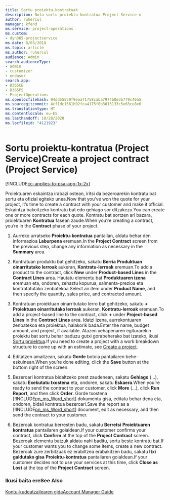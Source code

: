 ```yaml
---
title: Sortu proiektu-kontratuak
description: Nola sortu proiektu-kontratua Project Service-n
author: ruhercul
manager: kfend
ms.service: project-operations
ms.custom:
- dyn365-projectservice
ms.date: 8/03/2018
ms.topic: article
ms.author: ruhercul
audience: Admin
search.audienceType:
- admin
- customizer
- enduser
search.app:
- D365CE
- D365PS
- ProjectOperations
ms.openlocfilehash: 94dd55559f9eaa71758caba7974b0e3b779c40a5
ms.sourcegitcommit: 4cf1dc1561b92fca4175f0b3813133c5e63ce8e6
ms.translationtype: HT
ms.contentlocale: eu-ES
ms.lasthandoff: 10/28/2020
ms.locfileid: "4121923"
---
```

# <a name="create-a-project-contract-project-service"></a><span data-ttu-id="b568e-103">Sortu proiektu-kontratua (Project Service)</span><span class="sxs-lookup"><span data-stu-id="b568e-103">Create a project contract (Project Service)</span></span>

[!INCLUDE[cc-applies-to-psa-app-1x-2x](../includes/cc-applies-to-psa-app-1x-2x.md)]

<span data-ttu-id="b568e-104">Proiektuaren eskaintza irabazi ostean, iritsi da bezeroarekin kontratu bat sortu eta ofizial egiteko unea.</span><span class="sxs-lookup"><span data-stu-id="b568e-104">Now that you’ve won the quote for your project, it’s time to create a contract with your customer and make it official.</span></span> <span data-ttu-id="b568e-105">Eskaintza bakoitzeko kontratu bat edo gehiago sor ditzakezu.</span><span class="sxs-lookup"><span data-stu-id="b568e-105">You can create one or more contracts for each quote.</span></span> <span data-ttu-id="b568e-106">Kontratu bat sortzen ari bazara, proiektuaren **Kontratua** fasean zaude.</span><span class="sxs-lookup"><span data-stu-id="b568e-106">When you’re creating a contract, you’re in the **Contract** phase of your project.</span></span>  
  
1. <span data-ttu-id="b568e-107">Aurreko urratseko **Proiektu-kontratua** pantailan, aldatu behar den informazioa **Laburpena** eremuan.</span><span class="sxs-lookup"><span data-stu-id="b568e-107">In the **Project Contract** screen from the previous step, change any information as necessary in the **Summary** area.</span></span>  
  
2. <span data-ttu-id="b568e-108">Kontratuan produktu bat gehitzeko, sakatu **Berria** **Produktuan oinarritutako lerroak** aukeran, **Kontratu-lerroak** eremuan.</span><span class="sxs-lookup"><span data-stu-id="b568e-108">To add a product to the contract, click **New** under **Product-based Lines** in the **Contract Lines** area.</span></span> <span data-ttu-id="b568e-109">Hautatu elementu bat **Produktuaren izena** eremuan eta, ondoren, zehaztu kopurua, salmenta-prezioa eta kontratatutako zenbatekoa.</span><span class="sxs-lookup"><span data-stu-id="b568e-109">Select an item under **Product Name**, and then specify the quantity, sales price, and contracted amount.</span></span>  
  
3. <span data-ttu-id="b568e-110">Kontratuan proiektuan oinarritutako lerro bat gehitzeko, sakatu **+** **Proiektuan oinarritutako lerroak** aukeran, **Kontratu-lerroak** eremuan.</span><span class="sxs-lookup"><span data-stu-id="b568e-110">To add a project-based line to the contract, click **+** under **Project-based Lines** in the **Contract Lines** area.</span></span> <span data-ttu-id="b568e-111">Idatzi izena, aurrekontuaren zenbatekoa eta proiektua, halakorik bada.</span><span class="sxs-lookup"><span data-stu-id="b568e-111">Enter the name, budget amount, and project, if available.</span></span> <span data-ttu-id="b568e-112">Atazen xehapenaren egiturarekin proiektu bat sortu behar baduzu gutxi gorabeherako bat izateko, ikusi [Sortu proiektua](../psa/create-project.md).</span><span class="sxs-lookup"><span data-stu-id="b568e-112">If you need to create a project with a work breakdown structure to come up with an estimate, see [Create a project](../psa/create-project.md).</span></span>  
  
4. <span data-ttu-id="b568e-113">Editatzen amaitzean, sakatu **Gorde** botoia pantailaren behe-eskuinean.</span><span class="sxs-lookup"><span data-stu-id="b568e-113">When you’re done editing, click the **Save** button at the bottom right of the screen.</span></span>  
  
5. <span data-ttu-id="b568e-114">Bezeroari kontratua bidaltzeko prest zaudenean, sakatu **Gehiago** (...), sakatu **Exekutatu txostena** eta, ondoren, sakatu **Eskaera**.</span><span class="sxs-lookup"><span data-stu-id="b568e-114">When you’re ready to send the contract to your customer, click **More** (…), click **Run Report**, and then click **Order**.</span></span> <span data-ttu-id="b568e-115">Gorde txostena [!INCLUDE[pn_ms_Word_short](../includes/pn-ms-word-short.md)] dokumentu gisa, editatu behar dena eta, ondoren, bidali kontratua bezeroari.</span><span class="sxs-lookup"><span data-stu-id="b568e-115">Save the report as a [!INCLUDE[pn_ms_Word_short](../includes/pn-ms-word-short.md)] document, edit as necessary, and then send the contract to your customer.</span></span>  
  
6. <span data-ttu-id="b568e-116">Bezeroak kontratua berresten badu, sakatu **Berretsi** **Proiektuaren kontratua** pantailaren goialdean.</span><span class="sxs-lookup"><span data-stu-id="b568e-116">If your customer confirms your contract, click **Confirm** at the top of the **Project Contract** screen.</span></span> <span data-ttu-id="b568e-117">Bezeroak elementu batzuk aldatu nahi baditu, sortu beste kontratu bat.</span><span class="sxs-lookup"><span data-stu-id="b568e-117">If your customer wants you to change some items, create a new contract.</span></span> <span data-ttu-id="b568e-118">Bezeroak zure zerbitzuak ez erabiltzea erabakitzen badu, sakatu **Itxi galdutako gisa** **Proiektu-kontratua** pantailaren goialdean.</span><span class="sxs-lookup"><span data-stu-id="b568e-118">If your customer decides not to use your services at this time, click **Close as Lost** at the top of the **Project Contract** screen.</span></span>  
  
### <a name="see-also"></a><span data-ttu-id="b568e-119">Ikusi baita ere</span><span class="sxs-lookup"><span data-stu-id="b568e-119">See Also</span></span>  
 [<span data-ttu-id="b568e-120">Kontu-kudeatzailearen gida</span><span class="sxs-lookup"><span data-stu-id="b568e-120">Account Manager Guide</span></span>](../psa/account-manager-guide.md)
